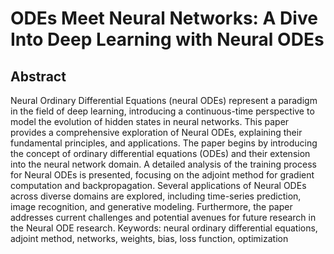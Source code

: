 # ODEs Meet Neural Networks: A Dive Into Deep Learning with Neural ODEs
## Abstract
Neural Ordinary Differential Equations (neural ODEs) represent a paradigm in the field of deep learning, introducing a continuous-time perspective to model the evolution of hidden states in neural networks. This paper provides a comprehensive exploration of Neural ODEs, explaining their fundamental principles, and applications.
The paper begins by introducing the concept of ordinary differential equations (ODEs) and their extension into the neural network domain. A detailed analysis of the training process for Neural ODEs is presented, focusing on the adjoint method for gradient computation and backpropagation. 
Several applications of Neural ODEs across diverse domains are explored, including time-series prediction, image recognition, and generative modeling. Furthermore, the paper addresses current challenges and potential avenues for future research in the Neural ODE research. 
Keywords: neural ordinary differential equations, adjoint method, networks, weights, bias, loss function, optimization
